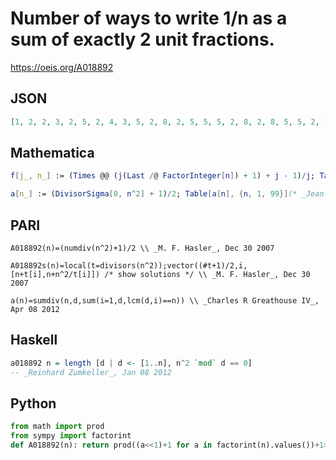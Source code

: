 # Number of ways to write 1/n as a sum of exactly 2 unit fractions\.
https://oeis.org/A018892
## JSON
```JSON
[1, 2, 2, 3, 2, 5, 2, 4, 3, 5, 2, 8, 2, 5, 5, 5, 2, 8, 2, 8, 5, 5, 2, 11, 3, 5, 4, 8, 2, 14, 2, 6, 5, 5, 5, 13, 2, 5, 5, 11, 2, 14, 2, 8, 8, 5, 2, 14, 3, 8, 5, 8, 2, 11, 5, 11, 5, 5, 2, 23, 2, 5, 8, 7, 5, 14, 2, 8, 5, 14, 2, 18, 2, 5, 8, 8, 5, 14, 2, 14, 5, 5, 2, 23, 5, 5, 5, 11, 2, 23, 5, 8, 5, 5, 5, 17, 2, 8, 8]
```
## Mathematica
```Mathematica
f[j_, n_] := (Times @@ (j(Last /@ FactorInteger[n]) + 1) + j - 1)/j; Table[f[2, n], {n, 96}] (* _Robert G. Wilson v_, Aug 03 2005 *)
```
```Mathematica
a[n_] := (DivisorSigma[0, n^2] + 1)/2; Table[a[n], {n, 1, 99}](* _Jean-François Alcover_, Dec 19 2011, after _Vladeta Jovovic_ *)
```
## PARI
```PARI
A018892(n)=(numdiv(n^2)+1)/2 \\ _M. F. Hasler_, Dec 30 2007
```
```PARI
A018892s(n)=local(t=divisors(n^2));vector((#t+1)/2,i,[n+t[i],n+n^2/t[i]]) /* show solutions */ \\ _M. F. Hasler_, Dec 30 2007
```
```PARI
a(n)=sumdiv(n,d,sum(i=1,d,lcm(d,i)==n)) \\ _Charles R Greathouse IV_, Apr 08 2012
```
## Haskell
```Haskell
a018892 n = length [d | d <- [1..n], n^2 `mod` d == 0]
-- _Reinhard Zumkeller_, Jan 08 2012
```
## Python
```Python
from math import prod
from sympy import factorint
def A018892(n): return prod((a<<1)+1 for a in factorint(n).values())+1>>1 # _Chai Wah Wu_, Aug 20 2023
```
